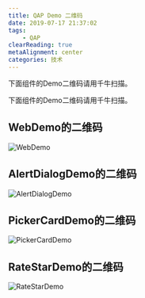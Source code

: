 ```yaml
---
title: QAP Demo 二维码
date: 2019-07-17 21:37:02
tags:
    - QAP
clearReading: true
metaAlignment: center
categories: 技术
---
```


下面组件的Demo二维码请用千牛扫描。

<!-- excerpt -->

下面组件的Demo二维码请用千牛扫描。

## WebDemo的二维码
![WebDemo](https://wx1.sinaimg.cn/mw1024/8e70eab6ly1g5qac6chdwj2074074746.jpg)

## AlertDialogDemo的二维码
![AlertDialogDemo](https://wx1.sinaimg.cn/mw1024/8e70eab6ly1g5qac69pqxj20740743ye.jpg)

## PickerCardDemo的二维码
![PickerCardDemo](https://wx3.sinaimg.cn/mw1024/8e70eab6ly1g5qac6ciqxj2074074746.jpg)

## RateStarDemo的二维码
![RateStarDemo](https:////wx1.sinaimg.cn/mw1024/8e70eab6ly1g5qac6cg2tj20740743ye.jpg)
